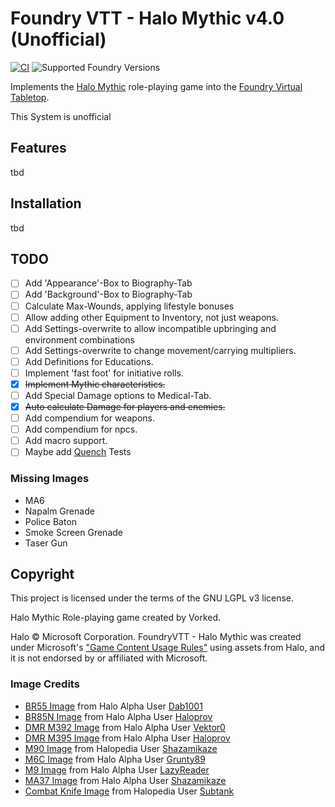 # Foundry VTT - Halo Mythic v4.0 (Unofficial)
[![CI](https://github.com/maximilianmaihoefner/foundryvtt-halo-mythic/actions/workflows/ci.yml/badge.svg)](https://github.com/maximilianmaihoefner/foundryvtt-halo-mythic/actions/workflows/ci.yml)
![Supported Foundry Versions](https://img.shields.io/endpoint?url=https://foundryshields.com/version?url=https://raw.githubusercontent.com/maximilianmaihoefner/foundryvtt-halo-mythic/main/src/system.json)

Implements the [Halo Mythic](https://www.reddit.com/r/HaloMythic/) role-playing game into the [Foundry Virtual Tabletop](https://foundryvtt.com).

This System is unofficial

## Features
tbd

## Installation
tbd

## TODO
- [ ] Add 'Appearance'-Box to Biography-Tab
- [ ] Add 'Background'-Box to Biography-Tab
- [ ] Calculate Max-Wounds, applying lifestyle bonuses
- [ ] Allow adding other Equipment to Inventory, not just weapons.
- [ ] Add Settings-overwrite to allow incompatible upbringing and environment combinations
- [ ] Add Settings-overwrite to change movement/carrying multipliers.
- [ ] Add Definitions for Educations.
- [ ] Implement 'fast foot' for initiative rolls.
- [X] ~~Implement Mythic characteristics.~~
- [ ] Add Special Damage options to Medical-Tab.
- [X] ~~Auto calculate Damage for players and enemies.~~
- [ ] Add compendium for weapons.
- [ ] Add compendium for npcs.
- [ ] Add macro support.
- [ ] Maybe add [Quench](https://github.com/schultzcole/FVTT-Quench) Tests

### Missing Images
- MA6
- Napalm Grenade
- Police Baton
- Smoke Screen Grenade
- Taser Gun


## Copyright
This project is licensed under the terms of the GNU LGPL v3 license.

Halo Mythic Role-playing game created by Vorked.

Halo © Microsoft Corporation. FoundryVTT - Halo Mythic was created under Microsoft's
["Game Content Usage Rules"](https://www.xbox.com/en-US/developers/rules)
using assets from Halo, and it is not endorsed by or affiliated with Microsoft.

### Image Credits
- [BR55 Image](https://halo.fandom.com/wiki/BR55_Service_Rifle?file=H5G_Render_BR55_Service_Rifle.png) from Halo Alpha User [Dab1001](https://halo.fandom.com/wiki/User:Dab1001)
- [BR85N Image](https://halo.fandom.com/wiki/BR85N_Service_Rifle?file=H5G_Render_BattleRifle.png) from Halo Alpha User [Haloprov](https://halo.fandom.com/wiki/User:Haloprov)
- [DMR M392 Image](https://halo.fandom.com/wiki/M392_Designated_Marksman_Rifle?file=HReach-M392-DMR-Profile.png) from Halo Alpha User [Vektor0](https://halo.fandom.com/wiki/User:Vektor0)
- [DMR M395 Image](https://halo.fandom.com/wiki/M395_Designated_Marksman_Rifle?file=H4-M395DMR-SideRender.png) from Halo Alpha User [Haloprov](https://halo.fandom.com/wiki/User:Haloprov)
- [M90 Image](https://www.halopedia.org/File:H3-M90-Shotgun-Side.png) from Halopedia User [Shazamikaze](https://www.halopedia.org/User:Shazamikaze)
- [M6C Image](https://halo.fandom.com/wiki/M6C_Personal_Defense_Weapon_System?file=H2A_Render_M6C.png) from Halo Alpha User [Grunty89](https://halo.fandom.com/wiki/User:Grunty89)
- [M9 Image](https://halo.fandom.com/wiki/M9_High-Explosive_Dual-Purpose_grenade?file=H2A_M9Frag.png) from Halo Alpha User [LazyReader](https://halo.fandom.com/wiki/User:LazyReader)
- [MA37 Image](https://halo.fandom.com/wiki/MA37_Individual_Combat_Weapon_System?file=HaloReach_-_MA37.png) from Halo Alpha User [Shazamikaze](https://www.halopedia.org/User:Shazamikaze)
- [Combat Knife Image](https://www.halopedia.org/File:Combat_Knife.png) from Halopedia User [Subtank](https://www.halopedia.org/User:Subtank)
